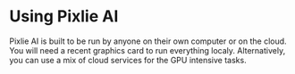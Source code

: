 # Using Pixlie AI
Pixlie AI is built to be run by anyone on their own computer or on the cloud. You will need a recent graphics card to run everything localy.
Alternatively, you can use a mix of cloud services for the GPU intensive tasks.
